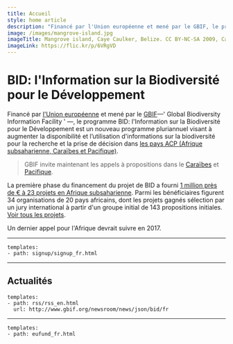 ```yaml
---
title: Accueil
style: home article
description: "Financé par l'Union européenne et mené par le GBIF, le programme BID: l'Information sur la Biodiversité pour le Développement est un nouveau programme pluriannuel visant à augmenter la disponibilité et l’utilisation d'informations sur la biodiversité pour la recherche et la prise de décision dans les pays 'ACP' : Afrique subsaharienne, Caraïbes et Pacifique."
image: /images/mangrove-island.jpg
imageTitle: Mangrove island, Caye Caulker, Belize. CC BY-NC-SA 2009, CameliaTWU.
imageLink: https://flic.kr/p/6VRgVD
---
```

BID: l'Information sur la Biodiversité pour le Développement
===================

Financé par [l'Union européenne](http://europa.eu) et mené par le [GBIF](http://gbif.org)—' Global Biodiversity Information Facility ' —, le programme BID: l'Information sur la Biodiversité pour le Développement est un nouveau programme pluriannuel visant à augmenter la disponibilité et l’utilisation d'informations sur la biodiversité pour la recherche et la prise de décision dans [les pays ACP (Afrique subsaharienne, Caraïbes et Pacifique)](http://www.acp.int/content/secretariat-acp).

> GBIF invite maintenant les appels à propositions dans le [Caraïbes](../fr/calls/caribbean-2016/introduction) et [Pacifique](../fr/calls/pacific-2016/introduction).

La première phase du financement du projet de BID a fourni [1 million près de € à 23 projets en Afrique subsaharienne](http://www.gbif.org/newsroom/news/first-bid-grants-for-africa). Parmi les bénéficiaires figurent 34 organisations de 20 pays africains, dont les projets gagnés sélection par un jury international à partir d'un groupe initial de 143 propositions initiales. [Voir tous les projets](http://www.gbif.org/programme/bid/all-projects).

Un dernier appel pour l'Afrique devrait suivre en 2017.

-----------------

```styledYaml
templates:
- path: signup/signup_fr.html
```

-----------------

Actualités
-------------------

```styledYaml
templates:
- path: rss/rss_en.html
  url: http://www.gbif.org/newsroom/news/json/bid/fr
```

-------


```styledYaml
templates:
- path: eufund_fr.html
```

